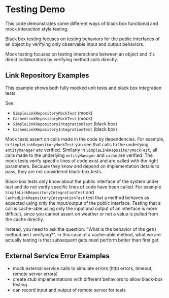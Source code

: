 # Testing Demo

This code demonstrates some different ways of black box functional and mock interaction style testing.

Black box testing focuses on testing behaviors for the public interfaces of an object by verifying 
only observable input and output behaviors.

Mock testing focuses on testing interactions between an object and it's direct collaborators by verifying
method calls directly.


## Link Repository Examples

This example shows both fully mocked unit tests and black box integration tests. 

See:
- `SimpleLinkRepositoryMockTest` (mock)
- `CachedLinkRepositoryMockTest` (mock)
- `SimpleLinkRepositoryIntegrationTest` (black box)
- `CachedLinkRepositoryIntegrationTest` (black box)

Mock tests assert on calls made in the code by dependencies. For example, in `SimpleLinkRepositoryMockTest`
you see that calls to the underlying `entityManager` are verified. Similarly in `SimpleLinkRepositoryMockTest`,
all calls made to the underlying `entityManager` and `cache` are verified. The mock tests verify specific
lines of code exist and are called with the right parameters. Because they know and depend on implementation 
details to pass, they are not considered black-box tests. 

Black-box tests only know about the public interface of the system under test and do not verify specific 
lines of code have been called. For example `SimpleLinkRepositoryIntegrationTest` and 
`CachedLinkRepositoryIntegrationTest` test that a method behaves as expected using only the
input/output of the public interface. Testing that a call is cache-able using only the input and output
of an interface is more difficult, since you cannot assert on weather or not a value is pulled from the 
cache directly. 

Instead, you need to ask the question: "What is the behavior of the get() method am I verifying?". In this case
of a cache-able method, what we are actually testing is that subsequent gets must perform better than first get.

## External Service Error Examples

- mock external service calls to simulate errors (http errors, timeout, remote server errors)
- create stub implementations with different behaviors to allow black-box testing
- can record input and output of remote server for tests

